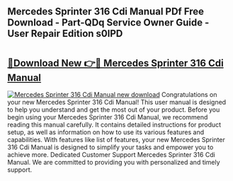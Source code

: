 ## Mercedes Sprinter 316 Cdi Manual PDf Free Download - Part-QDq Service Owner Guide - User Repair Edition s0lPD

# <h2><a href="http://bc76977.oget.top/?id=Mercedes+Sprinter+316+Cdi+Manual">🔗Download New 👉🔴 Mercedes Sprinter 316 Cdi Manual</a></h2>

[![Mercedes Sprinter 316 Cdi Manual new download](https://i.imgur.com/5g1atiW.png)](http://bc76977.oget.top/?id=Mercedes+Sprinter+316+Cdi+Manual)
Congratulations on your new Mercedes Sprinter 316 Cdi Manual! This user manual is designed to help you understand and get the most out of your product. Before you begin using your Mercedes Sprinter 316 Cdi Manual, we recommend reading this manual carefully. It contains detailed instructions for product setup, as well as information on how to use its various features and capabilities. With features like list of features, your new Mercedes Sprinter 316 Cdi Manual is designed to simplify your tasks and empower you to achieve more. Dedicated Customer Support Mercedes Sprinter 316 Cdi Manual. We are committed to providing you with personalized and timely support.
